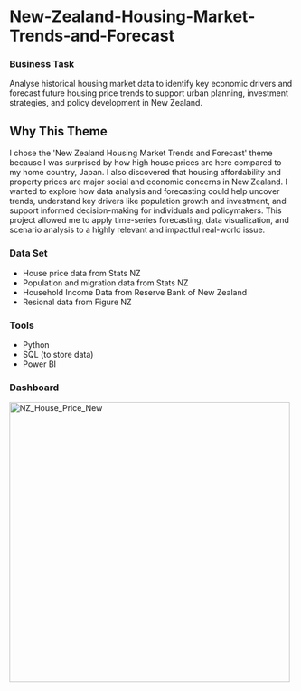 # New-Zealand-Housing-Market-Trends-and-Forecast
### **Business Task**
Analyse historical housing market data to identify key economic drivers and forecast future housing price trends to support urban planning, investment strategies, and policy development in New Zealand.
## Why This Theme
I chose the 'New Zealand Housing Market Trends and Forecast' theme because I was surprised by how high house prices are here compared to my home country, Japan. I also discovered that housing affordability and property prices are major social and economic concerns in New Zealand. I wanted to explore how data analysis and forecasting could help uncover trends, understand key drivers like population growth and investment, and support informed decision-making for individuals and policymakers. This project allowed me to apply time-series forecasting, data visualization, and scenario analysis to a highly relevant and impactful real-world issue.
### **Data Set**
- House price data from Stats NZ
- Population and migration data from Stats NZ
- Household Income Data from Reserve Bank of New Zealand
- Resional data from Figure NZ
### **Tools**
- Python
- SQL (to store data)
- Power BI
### **Dashboard**
<img width="496" alt="NZ_House_Price_New" src="https://github.com/user-attachments/assets/c6320d98-7254-4d20-a56a-6f66e7462bba" />



